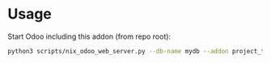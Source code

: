 # Usage

Start Odoo including this addon (from repo root):

```bash
python3 scripts/nix_odoo_web_server.py --db-name mydb --addon project_timesheet_time_control
```
